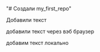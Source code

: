 "# Создали my_first_repo" 

Добавили текст

добавили текст через вэб браузер

добавим текст локально